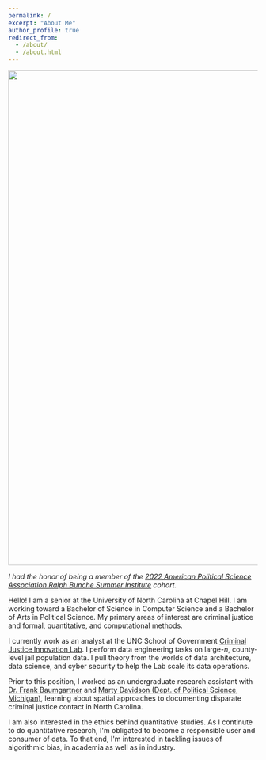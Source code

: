 ```yaml
---
permalink: /
excerpt: "About Me"
author_profile: true
redirect_from: 
  - /about/
  - /about.html
---
```


<center><img src="../images/RBSI_2022.jpg" width="1000"/></center>

*I had the honor of being a member of the [2022 American Political Science Association Ralph Bunche
 Summer Institute](https://www.apsanet.org/DIVERSITY/Ralph-Bunche-Summer-Institute/About-the-RBSI-Program) cohort.*

Hello! I am a senior at the University of North Carolina at Chapel Hill. I am working toward a Bachelor of Science in Computer Science and a Bachelor of Arts in Political Science. My primary areas of interest are criminal justice and formal, quantitative, and computational methods.

I currently work as an analyst at the UNC School of Government [Criminal Justice Innovation Lab](https://cjil.sog.unc.edu/). I perform data engineering tasks on large-$n$, county-level jail population data. I pull theory from the worlds of data architecture, data science, and cyber security to help the Lab scale its data operations.

Prior to this position, I worked as an undergraduate research assistant with [Dr. Frank Baumgartner](https://fbaum.unc.edu/) and [Marty Davidson (Dept. of Political Science, Michigan)](https://www.martydavidson.com/), learning about spatial approaches to documenting disparate criminal justice contact in North Carolina.

I am also interested in the ethics behind quantitative studies. As I continute to do quantitative research, I'm obligated to become a responsible user and consumer of data. To that end, I'm interested in tackling issues of algorithmic bias, in academia as well as in industry.
